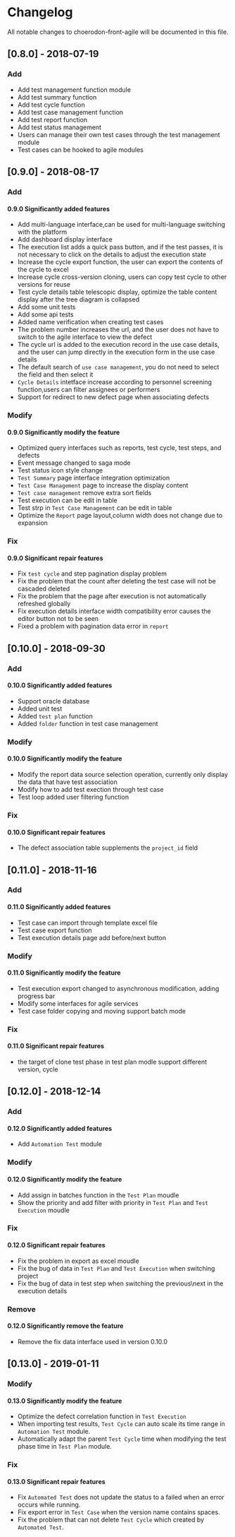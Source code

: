 # Changelog

All notable changes to choerodon-front-agile will be documented in this file.

## [0.8.0] - 2018-07-19

### Add

- Add test management function module
- Add test summary function
- Add test cycle function
- Add test case management function
- Add test report function
- Add test status management
- Users can manage their own test cases through the test management module
- Test cases can be hooked to agile modules

## [0.9.0] - 2018-08-17

### Add

#### 0.9.0 Significantly added features

- Add multi-language interface,can be used for multi-language switching with the platform
- Add dashboard display interface
- The execution list adds a quick pass button, and if the test passes, it is not necessary to click on the details to adjust the execution state
- Increase the cycle export function, the user can export the contents of the cycle to excel
- Increase cycle cross-version cloning, users can copy test cycle to other versions for reuse
- Test cycle details table telescopic display, optimize the table content display after the tree diagram is collapsed
- Add some unit tests
- Add some api tests
- Added name verification when creating test cases
- The problem number increases the url, and the user does not have to switch to the agile interface to view the defect
- The cycle url is added to the execution record in the use case details, and the user can jump directly in the execution form in the use case details
- The default search of `use case management`, you do not need to select the field and then select it
- `Cycle Details` intetface increase according to personnel screening function,users can filter assignees or performers
- Support for redirect to new defect page when associating defects

### Modify

#### 0.9.0 Significantly modify the feature

- Optimized query interfaces such as reports, test cycle, test steps, and defects
- Event message changed to saga mode
- Test status icon style change
- `Test Summary` page interface integration optimization
- `Test Case Management` page to increase the display content
- `Test case management` remove extra sort fields
- Test execution can be edit in table
- Test strp in `Test Case Management` can be edit in table
- Optimize the `Report` page layout,column width does not change due to expansion

### Fix

#### 0.9.0 Significant repair features

- Fix `test cycle` and step pagination display problem
- Fix the problem that the count after deleting the test case will not be cascaded deleted
- Fix the problem that the page after execution is not automatically refreshed globally
- Fix execution details interface width compatibility error causes the editor button not to be seen
- Fixed a problem with pagination data error in `report`

## [0.10.0] - 2018-09-30

### Add

#### 0.10.0 Significantly added features

- Support oracle database
- Added unit test
- Added `test plan` function
- Added `folder` function in test case management 

### Modify

#### 0.10.0 Significantly modify the feature

- Modify the report data source selection operation, currently only display the data that have test association
- Modify how to add test exection through test case
- Test loop added user filtering function

### Fix

#### 0.10.0 Significant repair features

- The defect association table supplements the `project_id` field

## [0.11.0] - 2018-11-16

### Add

#### 0.11.0 Significantly added features

- Test case can import through template excel file 
- Test case export function
- Test execution details page add before/next button

### Modify

#### 0.11.0 Significantly modify the feature

- Test execution export changed to asynchronous modification, adding progress bar
- Modify some interfaces for agile services
- Test case folder copying and moving support batch mode

### Fix

#### 0.11.0 Significant repair features

- the target of clone test phase in test plan modle support different version, cycle

## [0.12.0] - 2018-12-14

### Add

#### 0.12.0 Significantly added features

- Add `Automation Test` module

### Modify

#### 0.12.0 Significantly modify the feature

- Add assign in batches function in the `Test Plan` moudle
- Show the priority and add filter with priority in `Test Plan` and `Test Execution` moudle

### Fix

#### 0.12.0 Significant repair features

- Fix the problem in export as excel moudle
- Fix the bug of data  in `Test Plan` and `Test Execution` when switching project
- Fix the bug of data in test step when switching the previous\next in the execution details

### Remove

#### 0.12.0 Significantly remove the feature

- Remove the fix data interface used in version 0.10.0

## [0.13.0] - 2019-01-11

### Modify

#### 0.13.0 Significantly modify the feature

- Optimize the defect correlation function in `Test Execution`
- When importing test results, `Test Cycle` can auto scale its time range in `Automation Test` module.
- Automatically adapt the parent `Test Cycle` time when modifying the test phase time in `Test Plan` module.

### Fix

#### 0.13.0 Significant repair features

- Fix `Automated Test` does not update the status to a failed when an error occurs while running.
- Fix export error in `Test Case` when the version name contains spaces.
- Fix the problem that can not delete `Test Cycle` which created by `Automated Test`.